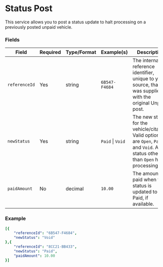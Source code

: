 # Status Post

This service allows you to post a status update to halt processing on a previously posted unpaid vehicle.

### Fields
| Field | Required | Type/Format | Example(s) | Description|
|-------|----------|-------------|---------|------------|
| `referenceId` | Yes | string | `6B547-F4684` | The internal reference identifier, unique to your source, that was supplied with the original Unpaid post. |
| `newStatus` | Yes | string | `Paid` \| `Void` | The new status for the vehicle/citation.  Valid options are `Open`, `Paid` and `Void`.  Any status other than `Open` halts processing. |
| `paidAmount` | No | decimal | `10.00` | The amount paid when the status is updated to Paid, if available. |

### Example

```yaml
[{
    "referenceId": "6B547-F4684",
    "newStatus": "Void"
},{
    "referenceId": "8CC21-BB433",
    "newStatus": "Paid",
    "paidAmount": 10.00
}]
```


 
